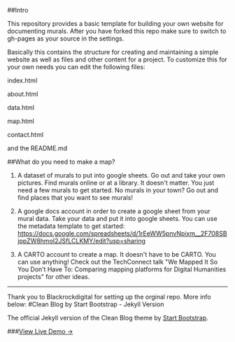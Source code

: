 ##Intro

This repository provides a basic template for building your own website for documenting murals. After you have forked this repo make sure to switch to gh-pages as your source in the settings.

Basically this contains the structure for creating and maintaining a simple website as well as files and other content for a project. To customize this for your own needs you can edit the following files:

index.html

about.html

data.html

map.html

contact.html

and the README.md

##What do you need to make a map?

1. A dataset of murals to put into google sheets. Go out and take your own pictures. Find murals online or at a library. It doesn't matter. You just need a few murals to get started. No murals in your town? Go out and find places that you want to see murals!

2. A google docs account in order to create a google sheet from your mural data. Take your data and put it into google sheets. You can use the metadata template to get started: https://docs.google.com/spreadsheets/d/1rEeWW5pnvNpixm__2F708SBjppZW8hmoI2JSfLCLKMY/edit?usp=sharing

3. A CARTO account to create a map. It doesn't have to be CARTO. You can use anything! Check out the TechConnect talk "We Mapped It So You Don’t Have To: Comparing mapping platforms for Digital Humanities projects" for other ideas.

------------------------------------------------------------------------------------

Thank you to Blackrockdigital for setting up the orginal repo. More info below:
#Clean Blog by Start Bootstrap - Jekyll Version

The official Jekyll version of the Clean Blog theme by [Start Bootstrap](http://startbootstrap.com/).

###[View Live Demo &rarr;](http://blackrockdigital.github.io/startbootstrap-clean-blog-jekyll/)

